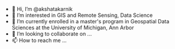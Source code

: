 - 👋 Hi, I’m @akshatakarnik
- 👀 I’m interested in GIS and Remote Sensing, Data Science
- 🌱 I’m currently enrolled in a master's program in Geospatial Data Sciences at the University of Michigan, Ann Arbor
- 💞️ I’m looking to collaborate on ...
- 📫 How to reach me ...

<!---
akshatakarnik/akshatakarnik is a ✨ special ✨ repository because its `README.md` (this file) appears on your GitHub profile.
You can click the Preview link to take a look at your changes.
--->

